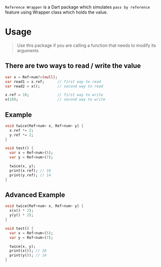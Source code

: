 `Reference Wrapper` is a Dart package which simulates `pass by reference` feature using Wrapper class which holds the value.

# Usage
> Use this package if you are calling a function that needs to modify its arguments

## There are two ways to read / write the value

```dart
var x = Ref<num?>(null);
var read1 = x.ref;      // first way to read
var read2 = x();        // second way to read

x.ref = 10;             // first way to write
x(10);                  // second way to write
```

## Example
```dart
void twice(Ref<num> x, Ref<num> y) {
  x.ref *= 2;
  y.ref *= 2;
}

void test() {
  var x = Ref<num>(5);
  var y = Ref<num>(7);

  twice(x, y);
  print(x.ref); // 10
  print(y.ref); // 14
}
```

## Advanced Example
```dart
void twice(Ref<num> x, Ref<num> y) {
  x(x() * 2);
  y(y() * 2);
}

void test() {
  var x = Ref<num>(5);
  var y = Ref<num>(7);

  twice(x, y);
  print(x()); // 10
  print(y()); // 14
}
```